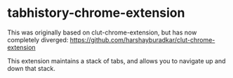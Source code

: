 tabhistory-chrome-extension
===========================

This was originally based on clut-chrome-extension, but has now completely diverged: https://github.com/harshayburadkar/clut-chrome-extension

This extension maintains a stack of tabs, and allows you to navigate up and down that stack.
